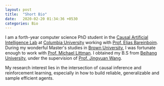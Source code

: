 ```yaml
---
layout: post
title:  "Short Bio"
date:   2020-02-20 01:34:36 +0530
categories: Bio
---
```


I am a forth-year computer science PhD student in the [Causal Artificial Intelligence Lab][clab] at [Columbia University][col] working with [Prof. Elias Bareinboim][elias]. During my wonderful Master's studies in [Brown University][brown], I was fortunate enough to work with [Prof. Michael Littman][litt]. I obtained my B.S from [Beihang University][buaa], under the supervision of [Prof. Jingyuan Wang][wjy].  
  
My research interest lies in the intersection of causal inference and reinforcement learning, especially in how to build reliable, generalizable and sample efficient agents. 

[clab]: https://causalai.net
[elias]: https://causalai.net
[col]: https://www.columbia.edu
[litt]: http://cs.brown.edu/~mlittman/
[wjy]: https://www.bigscity.com/jingyuan-wang/
[buaa]: https://ev.buaa.edu.cn/
[brown]: https://www.brown.edu/